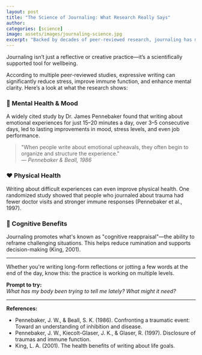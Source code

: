 ```yaml
---
layout: post
title: "The Science of Journaling: What Research Really Says"
author: 
categories: [science]
image: assets/images/journaling-science.jpg
excerpt: "Backed by decades of peer-reviewed research, journaling has measurable effects on mental, emotional, and even physical health. Here's what science says."
---
```


Journaling isn’t just a reflective or creative practice—it’s a scientifically supported tool for wellbeing.

According to multiple peer-reviewed studies, expressive writing can significantly reduce stress, improve immune function, and enhance mental clarity. Here’s a look at what the research shows:

### 🧠 Mental Health & Mood

A widely cited study by Dr. James Pennebaker found that writing about emotional experiences for just 15–20 minutes a day, over 3–5 consecutive days, led to lasting improvements in mood, stress levels, and even job performance.

> "When people write about emotional upheavals, they often begin to organize and structure the experience."  
> — *Pennebaker & Beall, 1986*

### ❤️ Physical Health

Writing about difficult experiences can even improve physical health. One randomized study showed that people who journaled about trauma had fewer doctor visits and stronger immune responses (Pennebaker et al., 1997).

### 💬 Cognitive Benefits

Journaling promotes what's known as "cognitive reappraisal"—the ability to reframe challenging situations. This helps reduce rumination and supports decision-making (King, 2001).

---

Whether you're writing long-form reflections or jotting a few words at the end of the day, know this: the practice is working on multiple levels.

**Prompt to try:**  
*What has my body been trying to tell me lately? What might it need?*

---

**References:**

- Pennebaker, J. W., & Beall, S. K. (1986). Confronting a traumatic event: Toward an understanding of inhibition and disease.
- Pennebaker, J. W., Kiecolt-Glaser, J. K., & Glaser, R. (1997). Disclosure of traumas and immune function.
- King, L. A. (2001). The health benefits of writing about life goals.
